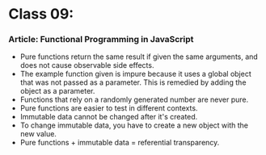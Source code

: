 # Class 09:
### Article: Functional Programming in JavaScript
- Pure functions return the same result if given the same arguments, and does not cause observable side effects. 
- The example function given is impure because it uses a global object that was not passed as a parameter. This is remedied by adding the object as a parameter. 
- Functions that rely on a randomly generated number are never pure.
- Pure functions are easier to test in different contexts.
- Immutable data cannot be changed after it's created. 
- To change immutable data, you have to create a new object with the new value.
- Pure functions + immutable data = referential transparency.


